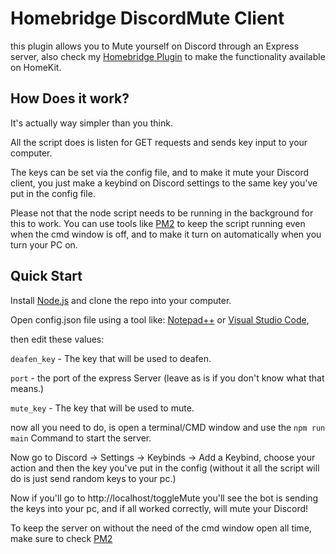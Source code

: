 # Homebridge DiscordMute Client
this plugin allows you to Mute yourself on Discord through an Express server, also check my [Homebridge Plugin](https://github.com/imbyoe/homebridge-discordmute) to make the functionality available on HomeKit.

## How Does it work?
It's actually way simpler than you think. 

All the script does is listen for GET requests and sends key input to your computer.

The keys can be set via the config file, and to make it mute your Discord client, you just make a keybind on Discord settings to the same key you've put in the config file.

Please not that the node script needs to be running in the background for this to work. You can use tools like [PM2](https://pm2.keymetrics.io/) to keep the script running even when the cmd window is off, and to make it turn on automatically when you turn your PC on.

## Quick Start

Install [Node.js](https://nodejs.org/en/) and clone the repo into your computer.

Open config.json file using a tool like: [Notepad++](https://notepad-plus-plus.org/) or [Visual Studio Code](https://code.visualstudio.com/), 

then edit these values:

`deafen_key` - The key that will be used to deafen.

`port` - the port of the express Server (leave as is if you don't know what that means.)

`mute_key` - The key that will be used to mute.

now all you need to do, is open a terminal/CMD window and use the `npm run main` Command to start the server.

Now go to Discord -> Settings -> Keybinds -> Add a Keybind, choose your action and then the key you've put in the config (without it all the script will do is just send random keys to your pc.)

Now if you'll go to http://localhost/toggleMute you'll see the bot is sending the keys into your pc, and if all worked correctly, will mute your Discord!

To keep the server on without the need of the cmd window open all time, make sure to check [PM2](https://pm2.keymetrics.io/)
